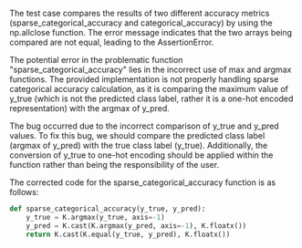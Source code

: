 The test case compares the results of two different accuracy metrics (sparse_categorical_accuracy and categorical_accuracy) by using the np.allclose function. The error message indicates that the two arrays being compared are not equal, leading to the AssertionError.

The potential error in the problematic function "sparse_categorical_accuracy" lies in the incorrect use of max and argmax functions. The provided implementation is not properly handling sparse categorical accuracy calculation, as it is comparing the maximum value of y_true (which is not the predicted class label, rather it is a one-hot encoded representation) with the argmax of y_pred.

The bug occurred due to the incorrect comparison of y_true and y_pred values. To fix this bug, we should compare the predicted class label (argmax of y_pred) with the true class label (y_true). Additionally, the conversion of y_true to one-hot encoding should be applied within the function rather than being the responsibility of the user.

The corrected code for the sparse_categorical_accuracy function is as follows:

```python
def sparse_categorical_accuracy(y_true, y_pred):
    y_true = K.argmax(y_true, axis=-1)
    y_pred = K.cast(K.argmax(y_pred, axis=-1), K.floatx())
    return K.cast(K.equal(y_true, y_pred), K.floatx())
```